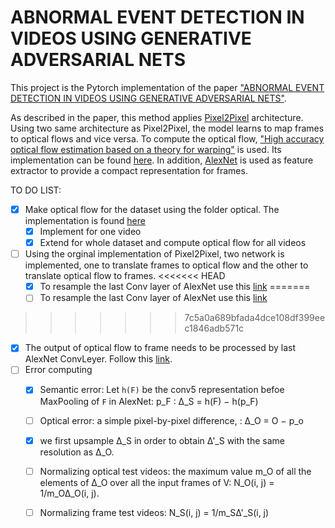 # ABNORMAL EVENT DETECTION IN VIDEOS USING GENERATIVE ADVERSARIAL NETS

This project is the Pytorch implementation of the paper ["ABNORMAL EVENT DETECTION IN VIDEOS USING GENERATIVE ADVERSARIAL NETS"](https://arxiv.org/pdf/1708.09644.pdf).

As described in the paper, this method applies [Pixel2Pixel](https://phillipi.github.io/pix2pix/) architecture. Using two same architecture as Pixel2Pixel, the model learns to map frames to optical flows and vice versa. To compute the optical flow, ["High accuracy optical flow estimation based on a theory for warping"](https://www.mia.uni-saarland.de/Publications/brox-eccv04-of.pdf) is used. Its implementation can be found [here](https://lmb.informatik.uni-freiburg.de/resources/binaries/). In addition, [AlexNet](https://stackoverflow.com/questions/13242382/resampling-a-numpy-array-representing-an-image) is used as feature extractor to provide a compact representation for frames. 

TO DO LIST:

- [x] Make optical flow for the dataset using the folder optical. The implementation is found [here](https://lmb.informatik.uni-freiburg.de/resources/binaries/)
  - [x] Implement for one video
  - [x] Extend for whole dataset and compute optical flow for all videos
- [ ] Using the orginal implementation of Pixel2Pixel, two network is implemented, one to translate frames to optical flow and the other to translate optical flow to frames.
<<<<<<< HEAD
  - [x] To resample the last Conv layer of AlexNet use this [link](https://stackoverflow.com/questions/13242382/resampling-a-numpy-array-representing-an-image)
=======
  - [ ] To resample the last Conv layer of AlexNet use this [link](https://stackoverflow.com/questions/13242382/resampling-a-numpy-array-representing-an-image)
>>>>>>> 7c5a0a689bfada4dce108df399eec1846adb571c
  - [x] The output of optical flow to frame needs to be processed by last AlexNet ConvLeyer. Follow this [link](https://pytorch.org/docs/0.4.0/_modules/torchvision/models/alexnet.html). 
- [ ] Error computing
  - [x] Semantic error: Let `h(F)` be the conv5 representation befoe MaxPooling of `F` in AlexNet: p_F : ∆_S = h(F) − h(p_F)
  - [ ] Optical error: a simple pixel-by-pixel difference, : ∆_O = O − p_o
  - [x] we first upsample ∆_S in order to obtain ∆'_S with the same resolution as ∆_O.
  - [ ] Normalizing optical test videos: the maximum value m_O of all the elements of ∆_O over all the input frames of V: N_O(i, j) = 1/m_O∆_O(i, j).
  - [ ] Normalizing frame test videos: N_S(i, j) = 1/m_S∆'_S(i, j)

  
  

